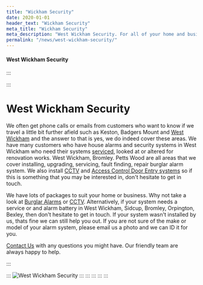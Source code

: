 ```yaml
---
title: "Wickham Security"
date: 2020-01-01
header_text: "Wickham Security"
meta_title: "Wickham Security"
meta_description: "West Wickham Security. For all of your home and business security needs in West Wickham, give us a call 020 8302 4065. Burglar alarm and cctv. Servicing."
permalink: "/news/west-wickham-security/"
---
```


#### West Wickham Security

:::

::: 
# West Wickham Security

We often get phone calls or emails from customers who want to know if we travel a little bit further afield such as Keston, Badgers Mount and [West Wickham](../pages/west-wickham.php.html) and the answer to that is yes, we do indeed cover these areas. We have many customers who have house alarms and security systems in West Wickham who need their systems [serviced](../categories/servicing-and-repairs.php.html), looked at or altered for renovation works. West Wickham, Bromley. Petts Wood are all areas that we cover installing, upgrading, servicing, fault finding, repair burglar alarm system. We also install [CCTV](../categories/cctv.php.html) and [Access Control Door Entry systems](../categories/access-control.php.html) so if this is something that you may be interested in, don\'t hesitate to get in touch.

We have lots of packages to suit your home or business. Why not take a look at [Burglar Alarms](../categories/burglar-alarms.php.html) or [CCTV](../categories/cctv.php.html). Alternatively, if your system needs a service or and alarm battery in West Wickham, Sidcup, Bromley, Orpington, Bexley, then don\'t hesitate to get in touch. If your system wasn\'t installed by us, thats fine we can still help you out. If you are not sure of the make or model of your alarm system, please email us a photo and we can ID it for you.

[Contact Us](../contact.php.html) with any questions you might have. Our friendly team are always happy to help.

:::

::: 
![West Wickham Security](https://res.cloudinary.com/kbs/image/upload/nuqskrlyntntstkyqv2s.jpg)
:::
:::
:::
:::
:::